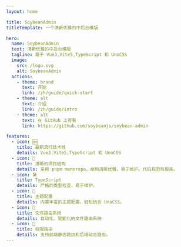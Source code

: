 ```yaml
---
layout: home

title: SoybeanAdmin
titleTemplate: 一个清新优雅的中后台模版

hero:
  name: SoybeanAdmin
  text: 清新优雅的中后台模版
  tagline: 基于 Vue3,Vite5,TypeScript 和 UnoCSS
  image:
    src: /logo.svg
    alt: SoybeanAdmin
  actions:
    - theme: brand
      text: 开始
      link: /zh/guide/quick-start
    - theme: alt
      text: 介绍
      link: /zh/guide/intro
    - theme: alt
      text: 在 GitHub 上查看
      link: https://github.com/soybeanjs/soybean-admin

features:
  - icon: 🆕
    title: 最新流行技术栈
    details: Vue3,Vite5,TypeScript 和 UnoCSS
  - icon: 🦋
    title: 清晰的项目结构
    details: 采用 pnpm monorepo，结构清晰优雅，易于维护。代码规范性极高。
  - icon: 🛠️
    title: TypeScript
    details: 严格的类型检查，易于维护。
  - icon: 🔩
    title: 主题配置
    details: 内置丰富的主题配置，轻松结合 UnoCSS。
  - icon: 🔗
    title: 文件路由系统
    details: 自动化、智能化的文件路由系统
  - icon: 🔑
    title: 权限路由
    details: 支持前端静态路由和后端动态路由。
---
```


<script setup>
import {
  VPTeamPage,
  VPTeamPageTitle,
  VPTeamMembers,
  VPTeamPageSection
} from 'vitepress/theme';

const partners = [
  {
    avatar: '	https://avatars.githubusercontent.com/u/49704545?v=4',
    name: 'Soybean',
    title: '作者',
    desc: 'SoybeanJS团队创建者，SoybeanAdmin作者。',
    links: [
      { icon: 'github', link: 'https://github.com/honghuangdc' }
    ]
  },
  {
    avatar: '	https://avatars.githubusercontent.com/u/79054161?v=4',
    name: '青菜白玉汤',
    title: '前端开发 · 广东',
    desc: '负责前端周边开发维护，文档编写，社区维护。',
    links: [
      { icon: 'github', link: 'https://github.com/Azir-11' }
    ]
  },
  {
    avatar: 'https://avatars.githubusercontent.com/u/18189346?v=4',
    name: 'paynezhuang',
    links: [
      { icon: 'github', link: 'https://github.com/paynezhuang' }
    ]
  },
  {
    avatar: '	https://avatars.githubusercontent.com/u/35002714?v=4',
    name: 'fonghehe',
    desc:'热衷新技术，探究新技术的应用和实践，并在实际的项目中使用',
    links: [
      { icon: 'github', link: 'https://github.com/fonghehe' }
    ]
  },
  {
    avatar: 'https://avatars.githubusercontent.com/u/37368500?v=4',
    name: '我问这瓜保熟吗',
    links: [
      { icon: 'github', link: 'https://github.com/ByteByteBrew' }
    ]
  },
  {
    avatar: 'https://avatars.githubusercontent.com/u/43030980?v=4',
    name: 'yanbowen',
    links: [
      { icon: 'github', link: 'https://github.com/yanbowe' }
    ]
  },
  {
    avatar: 'https://avatars.githubusercontent.com/u/53158783?v=4',
    name: 'lisong',
    links: [
      { icon: 'github', link: 'https://github.com/SonyLeo' }
    ]
  },
  {
    avatar: 'https://avatars.githubusercontent.com/u/155351881?v=4',
    name: 'Ohh',
    title: '前端开发 · 郑州',
    links: [
      { icon: 'github', link: 'https://github.com/mufeng889' }
    ]
  },
  {
    avatar: '	https://avatars.githubusercontent.com/u/23544762?s=96&v=4',
    name: '一寸灰',
    title: '前端开发 · 北京',
    desc: 'Why not',
    links: [
      { icon: 'github', link: 'https://github.com/skyfeiz' }
    ]
  },
]
</script>

<VPTeamPage>
  <VPTeamPageTitle>
    <template #title>SoybeanJs 团队</template>
  </VPTeamPageTitle>
  <VPTeamPageSection>
    <template #members>
      <VPTeamMembers size="small" :members="partners" />
    </template>
  </VPTeamPageSection>
</VPTeamPage>
